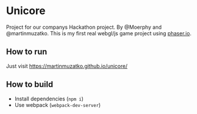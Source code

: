 # Unicore
Project for our companys Hackathon project. By @Moerphy and @martinmuzatko.
This is my first real webgl/js game project using [phaser.io](https://phaser.io/).

## How to run

Just visit https://martinmuzatko.github.io/unicore/

## How to build

* Install dependencies (`npm i`)
* Use webpack (`webpack-dev-server`)
